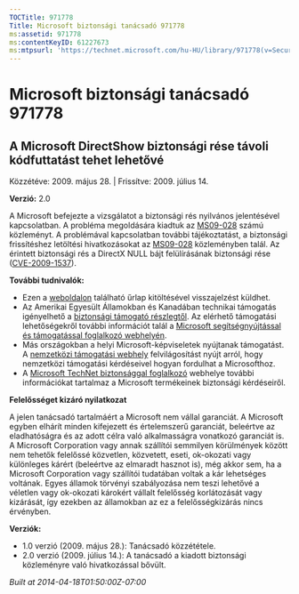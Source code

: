 ```yaml
---
TOCTitle: 971778
Title: Microsoft biztonsági tanácsadó 971778
ms:assetid: 971778
ms:contentKeyID: 61227673
ms:mtpsurl: 'https://technet.microsoft.com/hu-HU/library/971778(v=Security.10)'
---
```




Microsoft biztonsági tanácsadó 971778
=====================================

A Microsoft DirectShow biztonsági rése távoli kódfuttatást tehet lehetővé
-------------------------------------------------------------------------

Közzétéve: 2009. május 28. | Frissítve: 2009. július 14.

**Verzió:** 2.0

A Microsoft befejezte a vizsgálatot a biztonsági rés nyilvános jelentésével kapcsolatban. A probléma megoldására kiadtuk az [MS09-028](http://go.microsoft.com/fwlink/?linkid=152887) számú közleményt. A problémával kapcsolatban további tájékoztatást, a biztonsági frissítéshez letöltési hivatkozásokat az [MS09-028](http://go.microsoft.com/fwlink/?linkid=152887) közleményben talál. Az érintett biztonsági rés a DirectX NULL bájt felülírásának biztonsági rése ([CVE-2009-1537](http://www.cve.mitre.org/cgi-bin/cvename.cgi?name=cve-2009-1537)).

**További tudnivalók:**

-   Ezen a [weboldalon](https://support.microsoft.com/common/survey.aspx?scid=sw;en;1257&amp;showpage=1&amp;ws=technet&amp;sd=tech) található űrlap kitöltésével visszajelzést küldhet.
-   Az Amerikai Egyesült Államokban és Kanadában technikai támogatás igényelhető a [biztonsági támogató részlegtől](http://go.microsoft.com/fwlink/?linkid=21131). Az elérhető támogatási lehetőségekről további információt talál a [Microsoft segítségnyújtással és támogatással foglalkozó webhelyén](http://support.microsoft.com/).
-   Más országokban a helyi Microsoft-képviseletek nyújtanak támogatást. A [nemzetközi támogatási webhely](http://go.microsoft.com/fwlink/?linkid=21155) felvilágosítást nyújt arról, hogy nemzetközi támogatási kérdéseivel hogyan fordulhat a Microsofthoz.
-   A [Microsoft TechNet biztonsággal foglalkozó](http://go.microsoft.com/fwlink/?linkid=21132) webhelye további információkat tartalmaz a Microsoft termékeinek biztonsági kérdéseiről.

**Felelősséget kizáró nyilatkozat**

A jelen tanácsadó tartalmáért a Microsoft nem vállal garanciát. A Microsoft egyben elhárít minden kifejezett és értelemszerű garanciát, beleértve az eladhatóságra és az adott célra való alkalmasságra vonatkozó garanciát is. A Microsoft Corporation vagy annak szállítói semmilyen körülmények között nem tehetők felelőssé közvetlen, közvetett, eseti, ok-okozati vagy különleges kárért (beleértve az elmaradt hasznot is), még akkor sem, ha a Microsoft Corporation vagy szállítói tudatában voltak a kár lehetséges voltának. Egyes államok törvényi szabályozása nem teszi lehetővé a véletlen vagy ok-okozati károkért vállalt felelősség korlátozását vagy kizárását, így ezekben az államokban az ez a felelősségkizárás nincs érvényben.

**Verziók:**

-   1.0 verzió (2009. május 28.): Tanácsadó közzététele.
-   2.0 verzió (2009. július 14.): A tanácsadó a kiadott biztonsági közleményre való hivatkozással bővült.

*Built at 2014-04-18T01:50:00Z-07:00*
